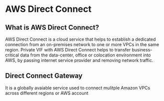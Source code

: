 # AWS Direct Connect
## What is AWS Direct Connect?
AWS Direct Connect is a cloud service that helps to establish a dedicated connection from an on-premises network to one or more VPCs in the same region. Private VIF with AWS Direct Connect helps to transfer business-critical data from the data-center, office or colocation environment into AWS, by passing internet service provider and removing network traffic.

## Direct Connect Gateway
It is a globally avaiable service used to connect mulitple Amazon VPCs across different regions or AWS account